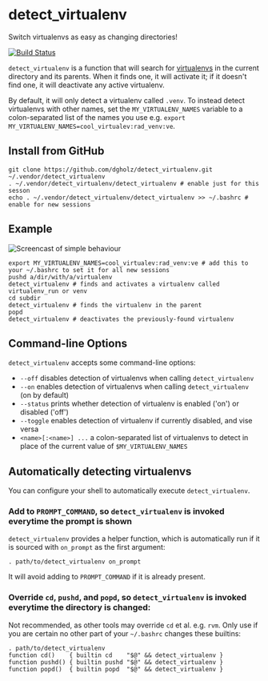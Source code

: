 detect_virtualenv
=================

Switch virtualenvs as easy as changing directories!

[![Build Status](https://travis-ci.org/dgholz/detect_virtualenv.svg?branch=master)](https://travis-ci.org/dgholz/detect_virtualenv)

`detect_virtualenv` is a function that will search for [virtualenvs](https://virtualenv.pypa.io/en/latest/) in the current directory and its parents. When it finds one, it will activate it; if it doesn't find one, it will deactivate any active virtualenv.

By default, it will only detect a virtualenv called `.venv`. To instead detect virtualenvs with other names, set the `MY_VIRTUALENV_NAMES` variable to a colon-separated list of the names you use e.g. `export MY_VIRTUALENV_NAMES=cool_virtualev:rad_venv:ve`.

Install from GitHub
-------------------

```shell
git clone https://github.com/dgholz/detect_virtualenv.git ~/.vendor/detect_virtualenv
. ~/.vendor/detect_virtualenv/detect_virtualenv # enable just for this sesson
echo . ~/.vendor/detect_virtualenv/detect_virtualenv >> ~/.bashrc # enable for new sessions
```

Example
-------

![Screencast of simple behaviour](https://dgholz.github.io/detect_virtualenv/detect_virtualenv_simple.gif)

```shell
export MY_VIRTUALENV_NAMES=cool_virtualev:rad_venv:ve # add this to your ~/.bashrc to set it for all new sessions
pushd a/dir/with/a/virtualenv
detect_virtualenv # finds and activates a virtualenv called virtualenv_run or venv
cd subdir
detect_virtualenv # finds the virtualenv in the parent
popd
detect_virtualenv # deactivates the previously-found virtualenv
```

Command-line Options
--------------------

`detect_virtualenv` accepts some command-line options:
 * `--off`
    disables detection of virtualenvs when calling `detect_virtualenv`
 * `--on`
    enables detection of virtualenvs when calling `detect_virtualenv` (on by default)
 * `--status`
    prints whether detection of virtualenv is enabled ('on') or disabled ('off')
 * `--toggle`
    enables detection of virtualenv if currently disabled, and vise versa
 * `<name>[:<name>] ...`
    a colon-separated list of virtualenvs to detect in place of the current value of `$MY_VIRTUALENV_NAMES`

Automatically detecting virtualenvs
-----------------------------------

You can configure your shell to automatically execute `detect_virtualenv`.

### Add to `PROMPT_COMMAND`, so `detect_virtualenv` is invoked everytime the prompt is shown

`detect_virtualenv` provides a helper function, which is automatically run if it is sourced with `on_prompt` as the first argument:
```shell
. path/to/detect_virtualenv on_prompt
```
It will avoid adding to `PROMPT_COMMAND` if it is already present.

### Override `cd`, `pushd`, and `popd`, so `detect_virtualenv` is invoked everytime the directory is changed:

Not recommended, as other tools may override `cd` et al. e.g. `rvm`. Only use if you are certain no other part of your `~/.bashrc` changes these builtins:
```shell
. path/to/detect_virtualenv
function cd()    { builtin cd    "$@" && detect_virtualenv }
function pushd() { builtin pushd "$@" && detect_virtualenv }
function popd()  { builtin popd  "$@" && detect_virtualenv }
```

